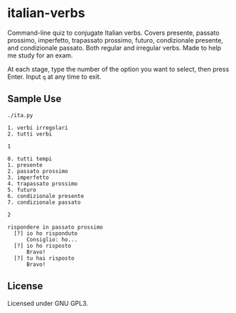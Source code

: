 italian-verbs
=============

Command-line quiz to conjugate Italian verbs. Covers presente, passato prossimo, imperfetto, trapassato prossimo, futuro, condizionale presente, and condizionale passato. Both regular and irregular verbs. Made to help me study for an exam.

At each stage, type the number of the option you want to select, then press Enter. Input `q` at any time to exit.

Sample Use
----------

    ./ita.py

    1. verbi irregolari
    2. tutti verbi

    1

    0. tutti tempi
    1. presente
    2. passato prossimo
    3. imperfetto
    4. trapassato prossimo
    5. futuro
    6. condizionale presente
    7. condizionale passato

    2

    rispondere in passato prossimo
      [?] io ho risponduto
          Consiglio: ho...
      [?] io ho risposto
          Bravo!
      [?] tu hai risposto
          Bravo!

License
-------

Licensed under GNU GPL3.
